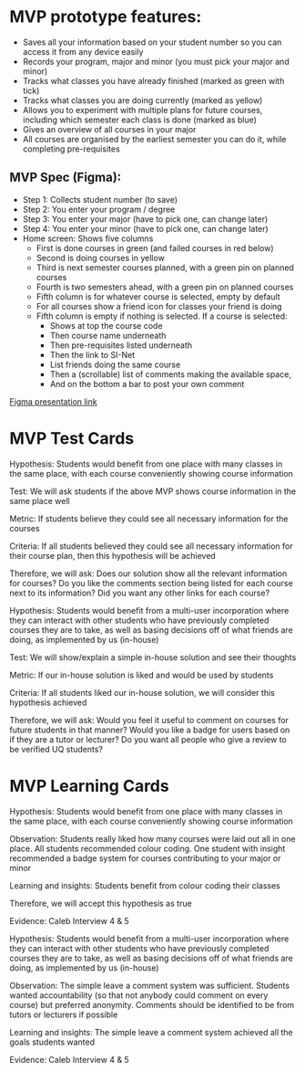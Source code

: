 # MVP prototype features:
- Saves all your information based on your student number so you can access it from any device easily
- Records your program, major and minor (you must pick your major and minor)
- Tracks what classes you have already finished (marked as green with tick)
- Tracks what classes you are doing currently (marked as yellow)
- Allows you to experiment with multiple plans for future courses, including which semester each class is done (marked as blue)
- Gives an overview of all courses in your major
- All courses are organised by the earliest semester you can do it, while completing pre-requisites

## MVP Spec (Figma):
- Step 1: Collects student number (to save)
- Step 2: You enter your program / degree
- Step 3: You enter your major (have to pick one, can change later)
- Step 4: You enter your minor (have to pick one, can change later)
- Home screen: Shows five columns
	- First is done courses in green (and failed courses in red below)
	- Second is doing courses in yellow
	- Third is next semester courses planned, with a green pin on planned courses
	- Fourth is two semesters ahead, with a green pin on planned courses
	- Fifth column is for whatever course is selected, empty by default
	- For all courses show a friend icon for classes your friend is doing
	- Fifth column is empty if nothing is selected. If a course is selected:
		- Shows at top the course code
		- Then course name underneath
		- Then pre-requisites listed underneath
		- Then the link to SI-Net
		- List friends doing the same course
		- Then a (scrollable) list of comments making the available space,
		- And on the bottom a bar to post your own comment

[Figma presentation link](https://www.figma.com/proto/PnW2aTLoTMUzGnjrT3GJhi/COMP1100-Example-Prototype)

# MVP Test Cards
Hypothesis: Students would benefit from one place with many classes in the same place, with each course conveniently showing course information

Test: We will ask students if the above MVP shows course information in the same place well

Metric: If students believe they could see all necessary information for the courses

Criteria: If all students believed they could see all necessary information for their course plan, then this hypothesis will be achieved

Therefore, we will ask:
Does our solution show all the relevant information for courses?
Do you like the comments section being listed for each course next to its information?
Did you want any other links for each course?


Hypothesis: Students would benefit from a multi-user incorporation where they can interact with other students who have previously completed courses they are to take, as well as basing decisions off of what friends are doing, as implemented by us (in-house)

Test: We will show/explain a simple in-house solution and see their thoughts

Metric: If our in-house solution is liked and would be used by students

Criteria: If all students liked our in-house solution, we will consider this hypothesis achieved

Therefore, we will ask:
Would you feel it useful to comment on courses for future students in that manner?
Would you like a badge for users based on if they are a tutor or lecturer?
Do you want all people who give a review to be verified UQ students?

# MVP Learning Cards
Hypothesis: Students would benefit from one place with many classes in the same place, with each course conveniently showing course information

Observation: Students really liked how many courses were laid out all in one place. All students recommended colour coding. One student with insight recommended a badge system for courses contributing to your major or minor

Learning and insights: Students benefit from colour coding their classes

Therefore, we will accept this hypothesis as true

Evidence:
Caleb Interview 4 & 5


Hypothesis: Students would benefit from a multi-user incorporation where they can interact with other students who have previously completed courses they are to take, as well as basing decisions off of what friends are doing, as implemented by us (in-house)

Observation: The simple leave a comment system was sufficient. Students wanted accountability (so that not anybody could comment on every course) but preferred anonymity. Comments should be identified to be from tutors or lecturers if possible

Learning and insights: The simple leave a comment system achieved all the goals students wanted

Evidence:
Caleb Interview 4 & 5
